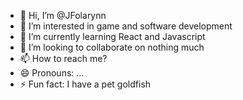 - 👋 Hi, I’m @JFolarynn
- 👀 I’m interested in game and software development
- 🌱 I’m currently learning React and Javascript
- 💞️ I’m looking to collaborate on nothing much
- 📫 How to reach me?
- 😄 Pronouns: ...
- ⚡ Fun fact: I have a pet goldfish

<!---
JFolarynn/JFolarynn is a ✨ special ✨ repository because its `README.md` (this file) appears on your GitHub profile.
You can click the Preview link to take a look at your changes.
--->
